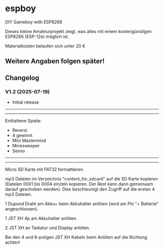 # espboy
DIY Gameboy with ESP8266

Dieses kleine Amateurprojekt zeigt, was alles mit einem kostengünstigen ESP8266 (ESP-12e) möglich ist.

Materialkosten belaufen sich unter 20 €


## Weitere Angaben folgen später!

## Changelog

### V1.2 (2025-07-19)

- Initial release

------------------------
------------------------

Enthaltene Spiele:

- Reversi
- 4 gewinnt
- Mini Mastermind
- Minesweeper
- Senso

------------------------
------------------------

Micro SD Karte mit FAT32 formattieren.

mp3 Dateien im Verzeichnis "content_for_sdcard" auf die SD Karte kopieren (Dateien 0001 bis 0004 einzeln kopieren. 
Der Rest kann dann gemeinsam darauf geschoben werden). 
Dies beschleunigt den Zugriff auf die ersten 4 mp3 Dateien.

1 Dupond Draht am Akku+ beim Akkuhalter anlöten (wird am Pin "+ Batterie" angeschlossen).

1 JST XH 4p am Akkuhalter anlöten.

2 JST XH an Tastatur und Display anlöten.

Bei den 4 und 8-poligen JST XH Kabeln beim Anlöten auf die Richtung achten!
